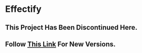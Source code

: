 # Effectify

## This Project Has Been Discontinued Here.
## Follow [This Link](https://github.com/HMC-Modding/Effectify) For New Versions.
